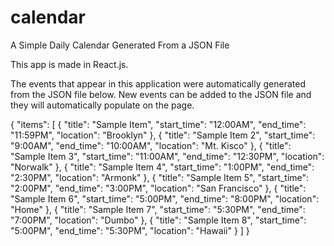 # calendar

A Simple Daily Calendar Generated From a JSON File

This app is made in React.js. 

The events that appear in this application were automatically generated from the JSON file below. New events can be added to the JSON file and they will automatically populate on the page. 

{
  "items": [
    {
      "title": "Sample Item",
      "start_time": "12:00AM",
      "end_time": "11:59PM",
      "location": "Brooklyn"
    },
    {
      "title": "Sample Item 2",
      "start_time": "9:00AM",
      "end_time": "10:00AM",
      "location": "Mt. Kisco"
    },
    {
      "title": "Sample Item 3",
      "start_time": "11:00AM",
      "end_time": "12:30PM",
      "location": "Norwalk"
    },
    {
     "title": "Sample Item 4",
     "start_time": "1:00PM",
     "end_time": "2:30PM",
     "location": "Armonk"
   },
   {
     "title": "Sample Item 5",
     "start_time": "2:00PM",
     "end_time": "3:00PM",
     "location": "San Francisco"
   },
   {
     "title": "Sample Item 6",
     "start_time": "5:00PM",
     "end_time": "8:00PM",
     "location": "Home"
   },
   {
     "title": "Sample Item 7",
     "start_time": "5:30PM",
     "end_time": "7:00PM",
     "location": "Dumbo"
   },
   {
     "title": "Sample Item 8",
     "start_time": "5:00PM",
     "end_time": "5:30PM",
     "location": "Hawaii"
   }
  ]
}

